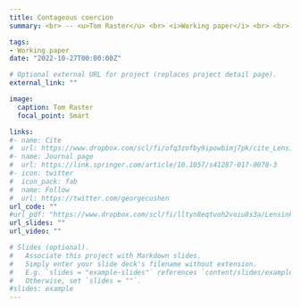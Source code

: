 ```yaml
---
title: Contageous coercion
summary: <br> -- <u>Tom Raster</u> <br> <i>Working paper</i> <br> <br> Labor scarcity is a major hypothesized determinant of labor coercion (e.g., Domar, 1970), however, its effects are theoretically ambiguous and remain empirically untested. This paper provides the first causal estimate of the effect of labor scarcity on labor coercion. I obtain quasi-exogenous variation in labor scarcity from immense spatial dispersion in deaths from three plagues in the Baltics (1605-6, 1657, 1710-2), which I show is uncorrelated to a host of local, pre-plague characteristics. To measure the intensity of labor coercion, I hand-collect thousands of serf labor contracts in Estonia and Latvia, which capture the work obligations of serfs. I find that labor scarcity substantially raises coercion in line with Domar (1970). Investigating mechanisms, I find that this effect is enhanced by the lack of outside options and increased labor monopsony power, in line with theoretical models. Investigating the consequences of (labor-scarcity instrumented) coercion, I find negative effects on education and increased migration. Taken together, these findings highlight the conditions under which labor scarcity raises coercion and provide suggestive evidence of why it does not in other cases (e.g., post-Black Death Western Europe).

tags:
- Working paper
date: "2022-10-27T00:00:00Z"

# Optional external URL for project (replaces project detail page).
external_link: ""

image:
  caption: Tom Raster
  focal_point: Smart

links:
#- name: Cite
#  url: https://www.dropbox.com/scl/fi/ofq3zofby9ipowbimj7pk/cite_Lensink_Raster_Timmer_2017_Liquidity-Constraints-and-Willingness-to-Pay-for-Solar-Lamps-and-Water-Filters-in-Jakarta.txt?rlkey=3nf7i4o6kbrpoz6po7ecy8lo1&dl=0
#- name: Journal page
#  url: https://link.springer.com/article/10.1057/s41287-017-0078-3
#- icon: twitter
#  icon_pack: fab
#  name: Follow
#  url: https://twitter.com/georgecushen
url_code: ""
#url_pdf: "https://www.dropbox.com/scl/fi/lltyn8eqtuoh2voiu8s3a/Lensink_Raster_Timmer_2017_Liquidity-Constraints-and-Willingness-to-Pay-for-Solar-Lamps-and-Water-Filters-in-Jakarta.pdf?rlkey=2zs3qsxio2x4849ipge4t2yar&dl=0"
url_slides: ""
url_video: ""

# Slides (optional).
#   Associate this project with Markdown slides.
#   Simply enter your slide deck's filename without extension.
#   E.g. `slides = "example-slides"` references `content/slides/example-slides.md`.
#   Otherwise, set `slides = ""`.
#slides: example
---
```




